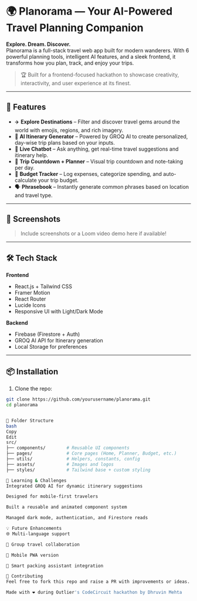 # 🌍 Planorama — Your AI-Powered Travel Planning Companion

**Explore. Dream. Discover.**  
Planorama is a full-stack travel web app built for modern wanderers. With 6 powerful planning tools, intelligent AI features, and a sleek frontend, it transforms how you plan, track, and enjoy your trips.

> 🏆 Built for a frontend-focused hackathon to showcase creativity, interactivity, and user experience at its finest.

---

## 🚀 Features

- ✈️ **Explore Destinations** – Filter and discover travel gems around the world with emojis, regions, and rich imagery.
- 🧠 **AI Itinerary Generator** – Powered by GROQ AI to create personalized, day-wise trip plans based on your inputs.
- 🤖 **Live Chatbot** – Ask anything, get real-time travel suggestions and itinerary help.
- 📅 **Trip Countdown + Planner** – Visual trip countdown and note-taking per day.
- 💸 **Budget Tracker** – Log expenses, categorize spending, and auto-calculate your trip budget.
- 🗣️ **Phrasebook** – Instantly generate common phrases based on location and travel type.

---

## 📸 Screenshots

> Include screenshots or a Loom video demo here if available!

---

## 🛠️ Tech Stack

**Frontend**  
- React.js + Tailwind CSS  
- Framer Motion  
- React Router  
- Lucide Icons  
- Responsive UI with Light/Dark Mode

**Backend**  
- Firebase (Firestore + Auth)  
- GROQ AI API for Itinerary generation  
- Local Storage for preferences

---

## 📦 Installation

1. Clone the repo:

```bash
git clone https://github.com/yourusername/planorama.git
cd planorama


📁 Folder Structure
bash
Copy
Edit
src/
├── components/        # Reusable UI components
├── pages/             # Core pages (Home, Planner, Budget, etc.)
├── utils/             # Helpers, constants, config
├── assets/            # Images and logos
├── styles/            # Tailwind base + custom styling

🧠 Learning & Challenges
Integrated GROQ AI for dynamic itinerary suggestions

Designed for mobile-first travelers

Built a reusable and animated component system

Managed dark mode, authentication, and Firestore reads

💡 Future Enhancements
🌐 Multi-language support

👥 Group travel collaboration

📱 Mobile PWA version

🧳 Smart packing assistant integration

🤝 Contributing
Feel free to fork this repo and raise a PR with improvements or ideas. Let’s make travel smarter together.

Made with ❤️ during Outlier's CodeCircuit hackathon by Dhruvin Mehta
